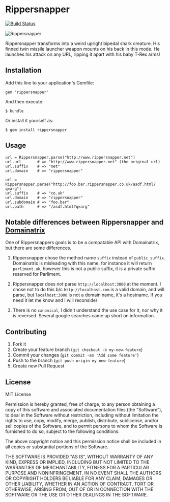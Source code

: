 # Rippersnapper

[![Build Status](https://travis-ci.org/mwoods79/rippersnapper.svg?branch=master)](https://travis-ci.org/mwoods79/rippersnapper)

![Rippersnapper](https://github.com/mwoods79/rippersnapper/raw/master/rippersnapper.jpg)

Rippersnapper transforms into a weird upright bipedal shark creature. His finned
twin missile launcher weapon mounts on his back in this mode. He launches his
attack on any URL, ripping it apart with his baby T-Rex arms!

## Installation

Add this line to your application's Gemfile:

    gem 'rippersnapper'

And then execute:

    $ bundle

Or install it yourself as:

    $ gem install rippersnapper

## Usage

    url = Rippersnapper.parse("http://www.rippersnapper.net")
    url.url       # => "http://www.rippersnapper.net" (the original url)
    url.suffix    # => "net"
    url.domain    # => "rippersnapper"

    url = Rippersnapper.parse("http://foo.bar.rippersnapper.co.uk/asdf.html?q=arg")
    url.suffix    # => "co.uk"
    url.domain    # => "rippersnapper"
    url.subdomain # => "foo.bar"
    url.path      # => "/asdf.html?q=arg"

## Notable differences between Rippersnapper and [Domainatrix](https://github.com/pauldix/domainatrix)

One of Rippersnappers goals is to be a compatable API with Domainatrix, but
there are some differences.

1.  Rippersnapper chose the method name `suffix` instead of `public_suffix`.
    Domainatrix is misleading with this name, for instance it will return
    `parliment.uk`, however this is not a public suffix, it is a private suffix
    reserved for Parliment.

2.  Rippersnapper does not parse `http://localhost:3000` at the moment.  I chose
    not to do this b/c `http://localhost.com` is a valid domain, and will parse,
    but `localhost:3000` is not a domain name, it's a hostname.  If you need it
    let me know and I will reconsider

3.  There is no `canonical`, I didn't understand the use case for it, nor why it
    is reversed.  Several google searches came up short on information.

## Contributing

1. Fork it
2. Create your feature branch (`git checkout -b my-new-feature`)
3. Commit your changes (`git commit -am 'Add some feature'`)
4. Push to the branch (`git push origin my-new-feature`)
5. Create new Pull Request

## License

MIT License

Permission is hereby granted, free of charge, to any person obtaining
a copy of this software and associated documentation files (the
"Software"), to deal in the Software without restriction, including
without limitation the rights to use, copy, modify, merge, publish,
distribute, sublicense, and/or sell copies of the Software, and to
permit persons to whom the Software is furnished to do so, subject to
the following conditions:

The above copyright notice and this permission notice shall be
included in all copies or substantial portions of the Software.

THE SOFTWARE IS PROVIDED "AS IS", WITHOUT WARRANTY OF ANY KIND,
EXPRESS OR IMPLIED, INCLUDING BUT NOT LIMITED TO THE WARRANTIES OF
MERCHANTABILITY, FITNESS FOR A PARTICULAR PURPOSE AND
NONINFRINGEMENT. IN NO EVENT SHALL THE AUTHORS OR COPYRIGHT HOLDERS BE
LIABLE FOR ANY CLAIM, DAMAGES OR OTHER LIABILITY, WHETHER IN AN ACTION
OF CONTRACT, TORT OR OTHERWISE, ARISING FROM, OUT OF OR IN CONNECTION
WITH THE SOFTWARE OR THE USE OR OTHER DEALINGS IN THE SOFTWARE.
